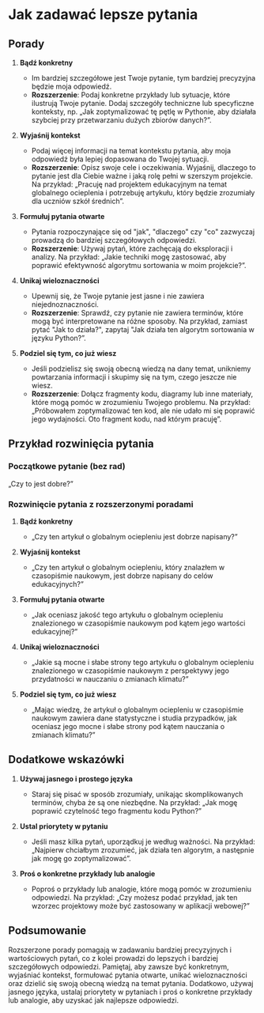 # Jak zadawać lepsze pytania

## Porady

1. **Bądź konkretny**
   - Im bardziej szczegółowe jest Twoje pytanie, tym bardziej precyzyjna będzie moja odpowiedź.
   - **Rozszerzenie**: Podaj konkretne przykłady lub sytuacje, które ilustrują Twoje pytanie. Dodaj szczegóły techniczne lub specyficzne konteksty, np. „Jak zoptymalizować tę pętlę w Pythonie, aby działała szybciej przy przetwarzaniu dużych zbiorów danych?”.

2. **Wyjaśnij kontekst**
   - Podaj więcej informacji na temat kontekstu pytania, aby moja odpowiedź była lepiej dopasowana do Twojej sytuacji.
   - **Rozszerzenie**: Opisz swoje cele i oczekiwania. Wyjaśnij, dlaczego to pytanie jest dla Ciebie ważne i jaką rolę pełni w szerszym projekcie. Na przykład: „Pracuję nad projektem edukacyjnym na temat globalnego ocieplenia i potrzebuję artykułu, który będzie zrozumiały dla uczniów szkół średnich”.

3. **Formułuj pytania otwarte**
   - Pytania rozpoczynające się od "jak", "dlaczego" czy "co" zazwyczaj prowadzą do bardziej szczegółowych odpowiedzi.
   - **Rozszerzenie**: Używaj pytań, które zachęcają do eksploracji i analizy. Na przykład: „Jakie techniki mogę zastosować, aby poprawić efektywność algorytmu sortowania w moim projekcie?”.

4. **Unikaj wieloznaczności**
   - Upewnij się, że Twoje pytanie jest jasne i nie zawiera niejednoznaczności.
   - **Rozszerzenie**: Sprawdź, czy pytanie nie zawiera terminów, które mogą być interpretowane na różne sposoby. Na przykład, zamiast pytać "Jak to działa?", zapytaj "Jak działa ten algorytm sortowania w języku Python?”.

5. **Podziel się tym, co już wiesz**
   - Jeśli podzielisz się swoją obecną wiedzą na dany temat, unikniemy powtarzania informacji i skupimy się na tym, czego jeszcze nie wiesz.
   - **Rozszerzenie**: Dołącz fragmenty kodu, diagramy lub inne materiały, które mogą pomóc w zrozumieniu Twojego problemu. Na przykład: „Próbowałem zoptymalizować ten kod, ale nie udało mi się poprawić jego wydajności. Oto fragment kodu, nad którym pracuję”.

## Przykład rozwinięcia pytania

### Początkowe pytanie (bez rad)

„Czy to jest dobre?”

### Rozwinięcie pytania z rozszerzonymi poradami

1. **Bądź konkretny**
   - „Czy ten artykuł o globalnym ociepleniu jest dobrze napisany?”

2. **Wyjaśnij kontekst**
   - „Czy ten artykuł o globalnym ociepleniu, który znalazłem w czasopiśmie naukowym, jest dobrze napisany do celów edukacyjnych?”

3. **Formułuj pytania otwarte**
   - „Jak oceniasz jakość tego artykułu o globalnym ociepleniu znalezionego w czasopiśmie naukowym pod kątem jego wartości edukacyjnej?”

4. **Unikaj wieloznaczności**
   - „Jakie są mocne i słabe strony tego artykułu o globalnym ociepleniu znalezionego w czasopiśmie naukowym z perspektywy jego przydatności w nauczaniu o zmianach klimatu?”

5. **Podziel się tym, co już wiesz**
   - „Mając wiedzę, że artykuł o globalnym ociepleniu w czasopiśmie naukowym zawiera dane statystyczne i studia przypadków, jak oceniasz jego mocne i słabe strony pod kątem nauczania o zmianach klimatu?”

## Dodatkowe wskazówki

1. **Używaj jasnego i prostego języka**
   - Staraj się pisać w sposób zrozumiały, unikając skomplikowanych terminów, chyba że są one niezbędne. Na przykład: „Jak mogę poprawić czytelność tego fragmentu kodu Python?”

2. **Ustal priorytety w pytaniu**
   - Jeśli masz kilka pytań, uporządkuj je według ważności. Na przykład: „Najpierw chciałbym zrozumieć, jak działa ten algorytm, a następnie jak mogę go zoptymalizować”.

3. **Proś o konkretne przykłady lub analogie**
   - Poproś o przykłady lub analogie, które mogą pomóc w zrozumieniu odpowiedzi. Na przykład: „Czy możesz podać przykład, jak ten wzorzec projektowy może być zastosowany w aplikacji webowej?”

## Podsumowanie

Rozszerzone porady pomagają w zadawaniu bardziej precyzyjnych i wartościowych pytań, co z kolei prowadzi do lepszych i bardziej szczegółowych odpowiedzi. Pamiętaj, aby zawsze być konkretnym, wyjaśniać kontekst, formułować pytania otwarte, unikać wieloznaczności oraz dzielić się swoją obecną wiedzą na temat pytania. Dodatkowo, używaj jasnego języka, ustalaj priorytety w pytaniach i proś o konkretne przykłady lub analogie, aby uzyskać jak najlepsze odpowiedzi.
